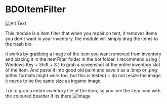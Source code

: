 # BDOItemFilter

![Alt Text](https://cdn.discordapp.com/attachments/1051867157107048498/1052232702381797507/ezgif.com-gif-maker1.gif)

This module is a item filter that when you repair on tent, it removes items you don't want in your inventory, the module will simply drag the items to the trash bin.

It works by grabbing a image of the item you want removed from inventory and placing it in the ItemFilter folder in the bot folder. 
I recommend using ( Windows Key + Shift + S ) to grab a screenshot of the entire inventory slot of the item. 
And paste it into good old paint and save it as a .bmp or .png (other formats might work too, but this is tested) + do not resize the image, it needs to be the same size as ingame image

Try to grab a entire inventory tile of the item, so you see the item Icon with the coloured boarder if its there
![image](https://github.com/NoPainNullGain/BDOItemFilter/assets/5794831/d1613acb-bc56-4b9c-8a71-f7e25c693ac4)



